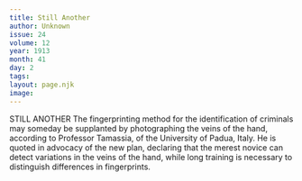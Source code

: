 ```yaml
---
title: Still Another
author: Unknown
issue: 24
volume: 12
year: 1913
month: 41
day: 2
tags:
layout: page.njk
image:
---
```

STILL ANOTHER The fingerprinting method for the identification of criminals may someday be supplanted by photographing the veins of the hand, according to Professor Tamassia, of the University of Padua, Italy. He is quoted in advocacy of the new plan, declaring that the merest novice can detect variations in the veins of the hand, while long training is necessary to distinguish differences in fingerprints. 

